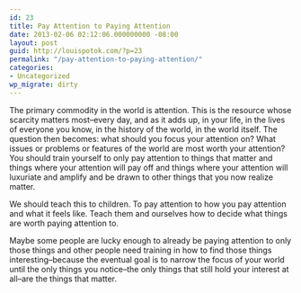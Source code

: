 ```yaml
---
id: 23
title: Pay Attention to Paying Attention
date: 2013-02-06 02:12:06.000000000 -08:00
layout: post
guid: http://louispotok.com/?p=23
permalink: "/pay-attention-to-paying-attention/"
categories:
- Uncategorized
wp_migrate: dirty
---
```

The primary commodity in the world is attention. This is the resource whose scarcity matters most&#8211;every day, and as it adds up, in your life, in the lives of everyone you know, in the history of the world, in the world itself. The question then becomes: what should you focus your attention on? What issues or problems or features of the world are most worth your attention? You should train yourself to only pay attention to things that matter and things where your attention will pay off and things where your attention will luxuriate and amplify and be drawn to other things that you now realize matter.

We should teach this to children. To pay attention to how you pay attention and what it feels like. Teach them and ourselves how to decide what things are worth paying attention to.

Maybe some people are lucky enough to already be paying attention to only those things and other people need training in how to find those things interesting&#8211;because the eventual goal is to narrow the focus of your world until the only things you notice&#8211;the only things that still hold your interest at all&#8211;are the things that matter.